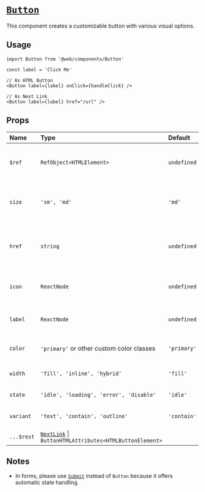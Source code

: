 # [`Button`](../../apps/web/components/Button.tsx)

This component creates a customizable button with various visual options.

## Usage

```tsx
import Button from '@web/components/Button'

const label = 'Click Me'

// As HTML Button
<Button label={label} onClick={handleClick} />

// As Next Link
<Button label={label} href="/url" />
```

## Props

| Name       | Type                                                                                                                       | Default     | Description                                                    |
| :--------- | :------------------------------------------------------------------------------------------------------------------------- | :---------- | :------------------------------------------------------------- |
| `$ref`     | `RefObject<HTMLElement>`                                                                                                   | `undefined` | Reference to the button or `Link` element.                     |
| `size`     | `'sm', 'md'`                                                                                                               | `'md'`      | Size of the button (`sm` for small, `md` for medium).          |
| `href`     | `string`                                                                                                                   | `undefined` | The URL to link to, if provided, the button renders as a link. |
| `icon`     | `ReactNode`                                                                                                                | `undefined` | Icon to display alongside the label.                           |
| `label`    | `ReactNode`                                                                                                                | `undefined` | Label to display inside the button.                            |
| `color`    | `'primary'` or other custom color classes                                                                                  | `'primary'` | Color variant of the button.                                   |
| `width`    | `'fill', 'inline', 'hybrid'`                                                                                               | `'fill'`    | Width variant of the button.                                   |
| `state`    | `'idle', 'loading', 'error', 'disable'`                                                                                    | `'idle'`    | State of the button.                                           |
| `variant`  | `'text', 'contain', 'outline'`                                                                                             | `'contain'` | Visual variant of the button.                                  |
| `...$rest` | [`NextLink`](https://nextjs.org/docs/app/api-reference/components/link#props) \| `ButtonHTMLAttributes<HTMLButtonElement>` |             |                                                                |

## Notes

- In forms, please use [`Submit`](../../apps/web/components/Form/Submit.tsx) instead of `Button` because it offers automatic state handling.
